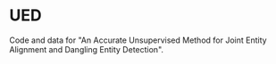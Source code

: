 # UED
Code and data for "An Accurate Unsupervised Method for Joint Entity Alignment and Dangling Entity Detection".
